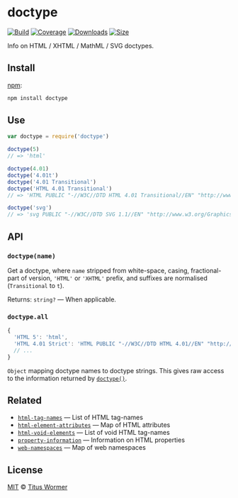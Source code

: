 # doctype

[![Build][build-badge]][build]
[![Coverage][coverage-badge]][coverage]
[![Downloads][downloads-badge]][downloads]
[![Size][size-badge]][size]

Info on HTML / XHTML / MathML / SVG doctypes.

## Install

[npm][]:

```sh
npm install doctype
```

## Use

```js
var doctype = require('doctype')

doctype(5)
// => 'html'

doctype(4.01)
doctype('4.01t')
doctype('4.01 Transitional')
doctype('HTML 4.01 Transitional')
// => 'HTML PUBLIC "-//W3C//DTD HTML 4.01 Transitional//EN" "http://www.w3.org/TR/html4/loose.dtd"'

doctype('svg')
// => 'svg PUBLIC "-//W3C//DTD SVG 1.1//EN" "http://www.w3.org/Graphics/SVG/1.1/DTD/svg11.dtd"'
```

## API

### `doctype(name)`

Get a doctype, where `name` stripped from white-space, casing, fractional-part
of version, `'HTML'` or `'XHTML'` prefix, and suffixes are normalised
(`Transitional` to `t`).

Returns: `string?` — When applicable.

### `doctype.all`

```js
{
  'HTML 5': 'html',
  'HTML 4.01 Strict': 'HTML PUBLIC "-//W3C//DTD HTML 4.01//EN" "http://www.w3.org/TR/html4/strict.dtd"',
  // ...
}
```

`Object` mapping doctype names to doctype strings.  This gives raw
access to the information returned by [`doctype()`](#doctypename).

## Related

*   [`html-tag-names`](https://github.com/wooorm/html-tag-names)
    — List of HTML tag-names
*   [`html-element-attributes`](https://github.com/wooorm/html-element-attributes)
    — Map of HTML attributes
*   [`html-void-elements`](https://github.com/wooorm/html-void-elements)
    — List of void HTML tag-names
*   [`property-information`](https://github.com/wooorm/property-information)
    — Information on HTML properties
*   [`web-namespaces`](https://github.com/wooorm/web-namespaces)
    — Map of web namespaces

## License

[MIT][license] © [Titus Wormer][author]

<!-- Definitions -->

[build-badge]: https://img.shields.io/travis/wooorm/doctype.svg

[build]: https://travis-ci.org/wooorm/doctype

[coverage-badge]: https://img.shields.io/codecov/c/github/wooorm/doctype.svg

[coverage]: https://codecov.io/github/wooorm/doctype

[downloads-badge]: https://img.shields.io/npm/dm/doctype.svg

[downloads]: https://www.npmjs.com/package/doctype

[size-badge]: https://img.shields.io/bundlephobia/minzip/doctype.svg

[size]: https://bundlephobia.com/result?p=doctype

[npm]: https://docs.npmjs.com/cli/install

[license]: license

[author]: https://wooorm.com
